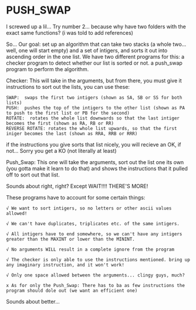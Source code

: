 # PUSH_SWAP
I screwed up a lil... Try number 2... because why have two folders with the exact same functions?
(i was told to add references)

So... Our goal: set up an algorithm that can take two stacks (a whole two... well, one will start empty) and a set of intigers, and sorts it out into ascending order in the one list.
We have two different programs for this: a checker program to detect whether our list is sorted or not.
                                         a push_swap program to perform the algorithm.
                                         
Checker: This will take in the arguments, but from there, you must give it instructions to sort out the lists, you can use these:
        
    SWAP:  swaps the first two intigers (shown as SA, SB or SS for both lists)
    PUSH:  pushes the top of the intigers to the other list (shown as PA to push to the first list or PB for the second)
    ROTATE:  rotates the whole list downwards so that the last intiger becomes the first (shown as RA, RB or RR)
    REVERSE ROTATE: rotates the whole list upwards, so that the first iniger becomes the last (shown as RRA, RRB or RRR)

if the instructions you give sorts that list nicely, you will recieve an OK, if not... Sorry you get a KO (not literally at least)

Push_Swap: This one will take the arguments, sort out the list one its own (you gotta make it learn to do that) and shows the instructions that it pulled off to sort out that list.

Sounds about right, right? Except WAIT!!!! THERE'S MORE!

These programs have to account for some certain things: 
                                                        
    √ We want to sort intigers, so no letters or other ascii values allowed!
                                                        
    √ We can't have duplicates, triplicates etc. of the same intigers.
                                                        
    √ All intigers have to end somewhere, so we can't have any intigers greater than the MAXINT or lower than the MININT.
                                                        
    √ No arguments WILL result in a complete ignore from the program
                                                        
    √ The checker is only able to use the instructions mentioned. bring up any imaginary instruction, and it won't work!
                                                         
    √ Only one space allowed between the arguments... clingy guys, much?
                                                        
    x As for only the Push_Swap: There has to ba as few instructions the program should dole out (we want an efficient one)
Sounds about better...

